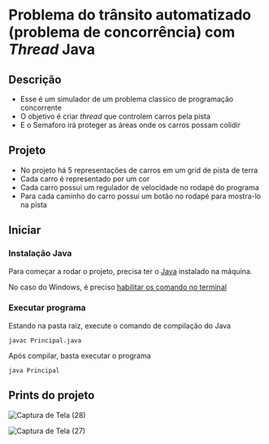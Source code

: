 # Problema do trânsito automatizado (problema de concorrência) com _Thread_ Java

## Descrição

- Esse é um simulador de um problema classico de programação concorrente
- O objetivo é criar _thread_ que controlem carros pela pista
- E o Semaforo irá proteger as áreas onde os carros possam colidir

## Projeto

- No projeto há 5 representações de carros em um grid de pista de terra
- Cada carro é representado por um cor
- Cada carro possui um regulador de velocidade no rodapé do programa
- Para cada caminho do carro possui um botão no rodapé para mostra-lo na pista

## Iniciar

### Instalação Java

Para começar a rodar o projeto, precisa ter o [Java](https://www.java.com/pt_BR/) instalado na máquina.

No caso do Windows, é preciso [habilitar os comando no terminal](https://java.com/pt_BR/download/help/javaconsole.xml)

### Executar programa

Estando na pasta raiz, execute o comando de compilação do Java
```
javac Principal.java
```
Após compilar, basta executar o programa
```
java Principal
```

## Prints do projeto

![Captura de Tela (28)](https://user-images.githubusercontent.com/39037180/77604049-570e9000-6ef0-11ea-8db7-d27b79016ffe.png)

![Captura de Tela (27)](https://user-images.githubusercontent.com/39037180/77604055-5c6bda80-6ef0-11ea-8a16-f895f22d118c.png)
